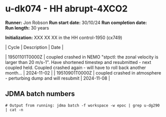 # u-dk074 - HH abrupt-4XCO2

**Runner:** Jon Robson
**Run start date:** 30/10/24
**Run completion date:**  
**Run length:** 30 years  

**Initialization:** XXX XX XX in the HH control-1950 (cx749)

| Cycle | Description | Date |

| 19501101T0000Z | coupled crashed in NEMO "stpctl: the zonal velocity is larger than 20 m/s-1". Have shortened timestep and resubmitted - next coupled held. Coupled crashed again - will have to roll back another month... | 2024-11-02 |
| 19510901T0000Z | coupled crashed in atmosphere - perturbing dump and will resubmit | 2024-11-08 |



 


## JDMA batch numbers
```
# Output from running: jdma batch -f workspace -w epoc | grep u-dg290 | cat -n

```
